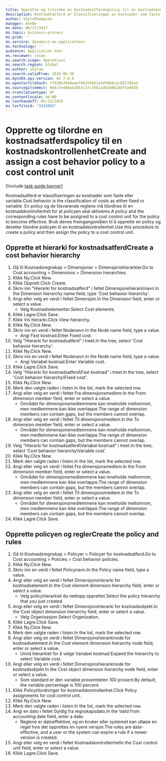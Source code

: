 ```yaml
---
title: Opprette og tilordne en kostnadsatferdspolicy til en kostnadskontrollenhet
description: Kostnadsatferd er klassifiseringen av kostnader som faste eller variable.
author: ShylaThompson
manager: AnnBe
ms.date: 06/27/2017
ms.topic: business-process
ms.prod: ''
ms.service: dynamics-ax-applications
ms.technology: ''
audience: Application User
ms.reviewer: josaw
ms.search.scope: Operations
ms.search.region: Global
ms.author: shylaw
ms.search.validFrom: 2016-06-30
ms.dyn365.ops.version: AX 7.0.0
ms.openlocfilehash: c7b39b7649aaef0d354b61e3d70b6cac887282ed
ms.sourcegitcommit: 9d4c7edd0ae2053c37c7d81cdd180b16bf3a9d3b
ms.translationtype: HT
ms.contentlocale: nb-NO
ms.lasthandoff: 05/15/2019
ms.locfileid: "1543893"
---
```

# <a name="create-and-assign-a-cost-behavior-policy-to-a-cost-control-unit"></a><span data-ttu-id="c368a-103">Opprette og tilordne en kostnadsatferdspolicy til en kostnadskontrollenhet</span><span class="sxs-lookup"><span data-stu-id="c368a-103">Create and assign a cost behavior policy to a cost control unit</span></span>

[!include [task guide banner](../../includes/task-guide-banner.md)]

<span data-ttu-id="c368a-104">Kostnadsatferd er klassifiseringen av kostnader som faste eller variable.</span><span class="sxs-lookup"><span data-stu-id="c368a-104">Cost behavior is the classification of costs as either fixed or variable.</span></span> <span data-ttu-id="c368a-105">En policy og de tilsvarende reglene må tilordnes til en kostnadskontrollenhet for at policyen skal aktiveres.</span><span class="sxs-lookup"><span data-stu-id="c368a-105">A policy and the corresponding rules have to be assigned to a cost control unit for the policy to become effective.</span></span> <span data-ttu-id="c368a-106">Bruk denne fremgangsmåten til å opprette en policy og deretter tilordne policyen til en kostnadskontrollenhet.</span><span class="sxs-lookup"><span data-stu-id="c368a-106">Use this procedure to create a policy and then assign the policy to a cost control unit.</span></span>


## <a name="create-a-cost-behavior-hierarchy"></a><span data-ttu-id="c368a-107">Opprette et hierarki for kostnadsatferd</span><span class="sxs-lookup"><span data-stu-id="c368a-107">Create a cost behavior hierarchy</span></span>
1. <span data-ttu-id="c368a-108">Gå til Kostnadsregnskap > Dimensjoner > Dimensjonshierarkier.</span><span class="sxs-lookup"><span data-stu-id="c368a-108">Go to Cost accounting > Dimensions > Dimension hierarchies.</span></span>
2. <span data-ttu-id="c368a-109">Klikk Ny.</span><span class="sxs-lookup"><span data-stu-id="c368a-109">Click New.</span></span>
3. <span data-ttu-id="c368a-110">Klikk Opprett.</span><span class="sxs-lookup"><span data-stu-id="c368a-110">Click Create.</span></span>
4. <span data-ttu-id="c368a-111">Skriv inn "Hierarki for kostnadsatferd" i feltet Dimensjonshierarkinavn.</span><span class="sxs-lookup"><span data-stu-id="c368a-111">In the Dimension hierarchy name field, type 'Cost behavior hierarchy'.</span></span>
5. <span data-ttu-id="c368a-112">Angi eller velg en verdi i feltet Dimensjon.</span><span class="sxs-lookup"><span data-stu-id="c368a-112">In the Dimension field, enter or select a value.</span></span>
    * <span data-ttu-id="c368a-113">Velg Kostnadselementer.</span><span class="sxs-lookup"><span data-stu-id="c368a-113">Select Cost elements.</span></span>  
6. <span data-ttu-id="c368a-114">Klikk Lagre.</span><span class="sxs-lookup"><span data-stu-id="c368a-114">Click Save.</span></span>
7. <span data-ttu-id="c368a-115">Klikk Vis hierarki.</span><span class="sxs-lookup"><span data-stu-id="c368a-115">Click View hierarchy.</span></span>
8. <span data-ttu-id="c368a-116">Klikk Ny.</span><span class="sxs-lookup"><span data-stu-id="c368a-116">Click New.</span></span>
9. <span data-ttu-id="c368a-117">Skriv inn en verdi i feltet Nodenavn.</span><span class="sxs-lookup"><span data-stu-id="c368a-117">In the Node name field, type a value.</span></span>
    * <span data-ttu-id="c368a-118">Angi Fast kostnad.</span><span class="sxs-lookup"><span data-stu-id="c368a-118">Enter Fixed cost.</span></span>  
10. <span data-ttu-id="c368a-119">Velg "Hierarki for kostnadsatferd" i treet.</span><span class="sxs-lookup"><span data-stu-id="c368a-119">In the tree, select 'Cost behavior hierarchy'.</span></span>
11. <span data-ttu-id="c368a-120">Klikk Ny.</span><span class="sxs-lookup"><span data-stu-id="c368a-120">Click New.</span></span>
12. <span data-ttu-id="c368a-121">Skriv inn en verdi i feltet Nodenavn.</span><span class="sxs-lookup"><span data-stu-id="c368a-121">In the Node name field, type a value.</span></span>
    * <span data-ttu-id="c368a-122">Angi Variabel kostnad.</span><span class="sxs-lookup"><span data-stu-id="c368a-122">Enter Variable cost.</span></span>  
13. <span data-ttu-id="c368a-123">Klikk Lagre.</span><span class="sxs-lookup"><span data-stu-id="c368a-123">Click Save.</span></span>
14. <span data-ttu-id="c368a-124">Velg "Hierarki for kostnadsatferd\Fast kostnad" i treet.</span><span class="sxs-lookup"><span data-stu-id="c368a-124">In the tree, select 'Cost behavior hierarchy\Fixed cost'.</span></span>
15. <span data-ttu-id="c368a-125">Klikk Ny.</span><span class="sxs-lookup"><span data-stu-id="c368a-125">Click New.</span></span>
16. <span data-ttu-id="c368a-126">Merk den valgte raden i listen.</span><span class="sxs-lookup"><span data-stu-id="c368a-126">In the list, mark the selected row.</span></span>
17. <span data-ttu-id="c368a-127">Angi eller velg en verdi i feltet Fra dimensjonsmedlem.</span><span class="sxs-lookup"><span data-stu-id="c368a-127">In the From dimension member field, enter or select a value.</span></span>
    * <span data-ttu-id="c368a-128">Området for dimensjonsmedlemmene kan inneholde mellomrom, men medlemmene kan ikke overlappe.</span><span class="sxs-lookup"><span data-stu-id="c368a-128">The range of dimension members can contain gaps, but the members cannot overlap.</span></span>  
18. <span data-ttu-id="c368a-129">Angi eller velg en verdi i feltet Til dimensjonsmedlem.</span><span class="sxs-lookup"><span data-stu-id="c368a-129">In the To dimension member field, enter or select a value.</span></span>
    * <span data-ttu-id="c368a-130">Området for dimensjonsmedlemmene kan inneholde mellomrom, men medlemmene kan ikke overlappe.</span><span class="sxs-lookup"><span data-stu-id="c368a-130">The range of dimension members can contain gaps, but the members cannot overlap.</span></span>  
19. <span data-ttu-id="c368a-131">Velg "Hierarki for kostnadsatferd\Variabel kostnad" i treet.</span><span class="sxs-lookup"><span data-stu-id="c368a-131">In the tree, select 'Cost behavior hierarchy\Variable cost'.</span></span>
20. <span data-ttu-id="c368a-132">Klikk Ny.</span><span class="sxs-lookup"><span data-stu-id="c368a-132">Click New.</span></span>
21. <span data-ttu-id="c368a-133">Merk den valgte raden i listen.</span><span class="sxs-lookup"><span data-stu-id="c368a-133">In the list, mark the selected row.</span></span>
22. <span data-ttu-id="c368a-134">Angi eller velg en verdi i feltet Fra dimensjonsmedlem.</span><span class="sxs-lookup"><span data-stu-id="c368a-134">In the From dimension member field, enter or select a value.</span></span>
    * <span data-ttu-id="c368a-135">Området for dimensjonsmedlemmene kan inneholde mellomrom, men medlemmene kan ikke overlappe.</span><span class="sxs-lookup"><span data-stu-id="c368a-135">The range of dimension members can contain gaps, but the members cannot overlap.</span></span>  
23. <span data-ttu-id="c368a-136">Angi eller velg en verdi i feltet Til dimensjonsmedlem.</span><span class="sxs-lookup"><span data-stu-id="c368a-136">In the To dimension member field, enter or select a value.</span></span>
    * <span data-ttu-id="c368a-137">Området for dimensjonsmedlemmene kan inneholde mellomrom, men medlemmene kan ikke overlappe.</span><span class="sxs-lookup"><span data-stu-id="c368a-137">The range of dimension members can contain gaps, but the members cannot overlap.</span></span>  
24. <span data-ttu-id="c368a-138">Klikk Lagre.</span><span class="sxs-lookup"><span data-stu-id="c368a-138">Click Save.</span></span>

## <a name="create-the-policy-and-rules"></a><span data-ttu-id="c368a-139">Opprette policyen og regler</span><span class="sxs-lookup"><span data-stu-id="c368a-139">Create the policy and rules</span></span>
1. <span data-ttu-id="c368a-140">Gå til Kostnadsregnskap > Policyer > Policyer for kostnadsatferd.</span><span class="sxs-lookup"><span data-stu-id="c368a-140">Go to Cost accounting > Policies > Cost behavior policies.</span></span>
2. <span data-ttu-id="c368a-141">Klikk Ny.</span><span class="sxs-lookup"><span data-stu-id="c368a-141">Click New.</span></span>
3. <span data-ttu-id="c368a-142">Skriv inn en verdi i feltet Policynavn.</span><span class="sxs-lookup"><span data-stu-id="c368a-142">In the Policy name field, type a value.</span></span>
4. <span data-ttu-id="c368a-143">Angi eller velg en verdi i feltet Dimensjonshierarki for kostnadselement.</span><span class="sxs-lookup"><span data-stu-id="c368a-143">In the Cost element dimension hierarchy field, enter or select a value.</span></span>
    * <span data-ttu-id="c368a-144">Velg policyhierarkiet du nettopp opprettet.</span><span class="sxs-lookup"><span data-stu-id="c368a-144">Select the policy hierarchy that you just created.</span></span>  
5. <span data-ttu-id="c368a-145">Angi eller velg en verdi i feltet Dimensjonshierarki for kostnadsobjekt.</span><span class="sxs-lookup"><span data-stu-id="c368a-145">In the Cost object dimension hierarchy field, enter or select a value.</span></span>
    * <span data-ttu-id="c368a-146">Velg Organisasjon.</span><span class="sxs-lookup"><span data-stu-id="c368a-146">Select Organization.</span></span>  
6. <span data-ttu-id="c368a-147">Klikk Lagre.</span><span class="sxs-lookup"><span data-stu-id="c368a-147">Click Save.</span></span>
7. <span data-ttu-id="c368a-148">Klikk Ny.</span><span class="sxs-lookup"><span data-stu-id="c368a-148">Click New.</span></span>
8. <span data-ttu-id="c368a-149">Merk den valgte raden i listen.</span><span class="sxs-lookup"><span data-stu-id="c368a-149">In the list, mark the selected row.</span></span>
9. <span data-ttu-id="c368a-150">Angi eller velg en verdi i feltet Dimensjonshierarkinode for kostnadselement.</span><span class="sxs-lookup"><span data-stu-id="c368a-150">In the Cost element dimension hierarchy node field, enter or select a value.</span></span>
    * <span data-ttu-id="c368a-151">Utvid hierarkiet for å velge Variabel kostnad.</span><span class="sxs-lookup"><span data-stu-id="c368a-151">Expand the hierarchy to select Variable cost.</span></span>  
10. <span data-ttu-id="c368a-152">Angi eller velg en verdi i feltet Dimensjonshierarkinode for kostnadsobjekt.</span><span class="sxs-lookup"><span data-stu-id="c368a-152">In the Cost object dimension hierarchy node field, enter or select a value.</span></span>
    * <span data-ttu-id="c368a-153">Som standard er den variable prosentdelen 100 prosent.</span><span class="sxs-lookup"><span data-stu-id="c368a-153">By default, the variable percentage is 100 percent.</span></span>  
11. <span data-ttu-id="c368a-154">Klikk Policytilordninger for kostnadskontrollenhet.</span><span class="sxs-lookup"><span data-stu-id="c368a-154">Click Policy assignments for cost control unit.</span></span>
12. <span data-ttu-id="c368a-155">Klikk Ny.</span><span class="sxs-lookup"><span data-stu-id="c368a-155">Click New.</span></span>
13. <span data-ttu-id="c368a-156">Merk den valgte raden i listen.</span><span class="sxs-lookup"><span data-stu-id="c368a-156">In the list, mark the selected row.</span></span>
14. <span data-ttu-id="c368a-157">Angi en dato i feltet Gyldig fra regnskapsdato.</span><span class="sxs-lookup"><span data-stu-id="c368a-157">In the Valid from accounting date field, enter a date.</span></span>
    * <span data-ttu-id="c368a-158">Reglene er datoeffektive, og en bruker eller systemet kan utløpe en regel hvis det opprettes en nyere versjon.</span><span class="sxs-lookup"><span data-stu-id="c368a-158">The rules are date-effective, and a user or the system can expire a rule if a newer version is created.</span></span>  
15. <span data-ttu-id="c368a-159">Angi eller velg en verdi i feltet Kostnadskontrollenhet</span><span class="sxs-lookup"><span data-stu-id="c368a-159">In the Cost control unit field, enter or select a value.</span></span>
16. <span data-ttu-id="c368a-160">Klikk Lagre.</span><span class="sxs-lookup"><span data-stu-id="c368a-160">Click Save.</span></span>

